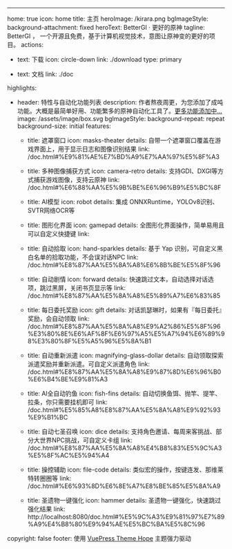 ---
home: true
icon: home
title: 主页
heroImage: /kirara.png
bgImageStyle:
  background-attachment: fixed
heroText: BetterGI · 更好的原神
tagline: BetterGI ， 一个开源且免费，基于计算机视觉技术，意图让原神变的更好的项目。
actions:
  - text: 下载
    icon: circle-down
    link: ./download
    type: primary

  - text: 文档
    link: ./doc

highlights:
  - header: 特性与自动化功能列表
    description: 作者熬夜周更，为您添加了成吨功能。大概是最简单好用、功能繁多的原神自动化工具了。<a href="/feat.html#已有功能列表">更多功能添加中...</a>
    image: /assets/image/box.svg
    bgImageStyle:
      background-repeat: repeat
      background-size: initial
    features:
      - title: 遮罩窗口
        icon: masks-theater
        details: 自带一个遮罩窗口覆盖在游戏界面上，用于显示日志和图像识别结果
        link: /doc.html#%E9%81%AE%E7%BD%A9%E7%AA%97%E5%8F%A3

      - title: 多种图像捕获方式
        icon: camera-retro
        details: 支持GDI、DXGI等方式捕获游戏图像，支持云原神
        link: /doc.html#%E6%88%AA%E5%9B%BE%E6%96%B9%E5%BC%8F

      - title: AI模型
        icon: robot
        details: 集成 ONNXRuntime，YOLOv8识别、SVTR网络OCR等

      - title: 图形化界面
        icon: gamepad
        details: 全图形化界面操作，简单易用且可以自定义快捷键
        link: 

      - title: 自动拾取
        icon: hand-sparkles
        details: 基于 Yap 识别，可自定义黑白名单的拾取功能，不会误对话NPC
        link: /doc.html#%E8%87%AA%E5%8A%A8%E6%8B%BE%E5%8F%96

      - title: 自动剧情
        icon: forward
        details: 快速跳过文本，自动选择对话选项，跳过黑屏，关闭书页显示等
        link: /doc.html#%E8%87%AA%E5%8A%A8%E5%89%A7%E6%83%85

      - title: 每日委托奖励
        icon: gift
        details: 对话凯瑟琳时，如果有『每日委托』奖励，会自动领取
        link: /doc.html#%E8%87%AA%E5%8A%A8%E9%A2%86%E5%8F%96%E3%80%8E%E6%AF%8F%E6%97%A5%E5%A7%94%E6%89%98%E3%80%8F%E5%A5%96%E5%8A%B1

      - title: 自动重新派遣
        icon: magnifying-glass-dollar
        details: 自动领取探索派遣奖励并重新派遣。可自定义派遣角色
        link: /doc.html#%E8%87%AA%E5%8A%A8%E9%87%8D%E6%96%B0%E6%B4%BE%E9%81%A3

      - title: AI全自动钓鱼
        icon: fish-fins
        details: 自动切换鱼饵、抛竿、提竿、拉条，你只需要挂机即可
        link: /doc.html#%E5%85%A8%E8%87%AA%E5%8A%A8%E9%92%93%E9%B1%BC

      - title: 自动七圣召唤
        icon: dice
        details: 支持角色邀请、每周来客挑战、部分大世界NPC挑战，可自定义卡组
        link: /doc.html#%E8%87%AA%E5%8A%A8%E4%B8%83%E5%9C%A3%E5%8F%AC%E5%94%A4

      - title: 操控辅助
        icon: file-code
        details: 类似宏的操作，按键连发、那维莱特转圈圈等
        link: /doc.html#%E6%93%8D%E6%8E%A7%E8%BE%85%E5%8A%A9

      - title: 圣遗物一键强化
        icon: hammer
        details: 圣遗物一键强化，快速跳过强化结果
        link: http://localhost:8080/doc.html#%E5%9C%A3%E9%81%97%E7%89%A9%E4%B8%80%E9%94%AE%E5%BC%BA%E5%8C%96

copyright: false
footer: 使用 <a href="https://theme-hope.vuejs.press/zh/" target="_blank">VuePress Theme Hope</a> 主题强力驱动
